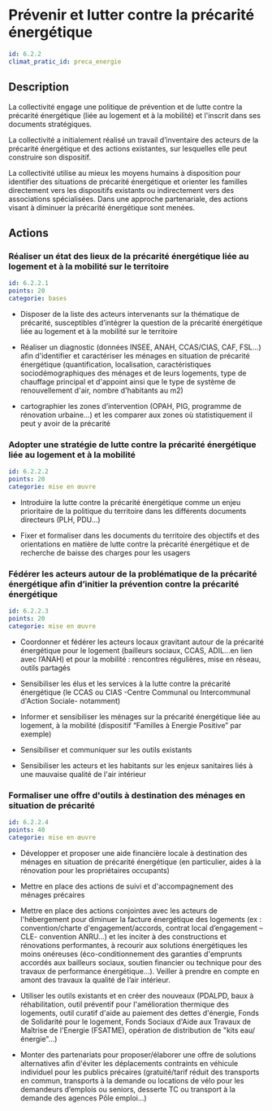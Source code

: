 # Prévenir et lutter contre la précarité énergétique
```yaml
id: 6.2.2
climat_pratic_id: preca_energie
```
## Description
La collectivité engage une politique de prévention et de lutte contre la précarité énergétique (liée au logement et à la mobilité) et l'inscrit dans ses documents stratégiques.

La collectivité a initialement réalisé un travail d’inventaire des acteurs de la précarité énergétique et des actions existantes, sur lesquelles elle peut construire son dispositif.

La collectivité utilise au mieux les moyens humains à disposition pour identifier des situations de précarité énergétique et orienter les familles directement vers les dispositifs existants ou indirectement vers des associations spécialisées. Dans une approche partenariale, des actions visant à diminuer la précarité énergétique sont menées.



## Actions
### Réaliser un état des lieux de la précarité énergétique liée au logement et à la mobilité sur le territoire
```yaml
id: 6.2.2.1
points: 20
categorie: bases
```
- Disposer de la liste des acteurs intervenants sur la thématique de précarité, susceptibles d’intégrer la question de la précarité énergétique liée au logement et à la mobilité sur le territoire

- Réaliser un diagnostic (données INSEE, ANAH, CCAS/CIAS, CAF, FSL…) afin d'identifier et caractériser les ménages en situation de précarité énergétique (quantification, localisation, caractéristiques sociodémographiques des ménages et de leurs logements, type de chauffage principal et d'appoint ainsi que le type de système de renouvellement d'air, nombre d'habitants au m2)

- cartographier les zones d’intervention (OPAH, PIG, programme de rénovation urbaine...) et les comparer aux zones où statistiquement il peut y avoir de la précarité




### Adopter une stratégie de lutte contre la précarité énergétique liée au logement et à la mobilité
```yaml
id: 6.2.2.2
points: 20
categorie: mise en œuvre
```
- Introduire la lutte contre la précarité énergétique comme un enjeu prioritaire de la politique du territoire dans les différents documents directeurs (PLH, PDU…)

- Fixer et formaliser dans les documents du territoire des objectifs et des orientations en matière de lutte contre la précarité énergétique et de recherche de baisse des charges pour les usagers




### Fédérer les acteurs autour de la problématique de la précarité énergétique afin d’initier la prévention contre la précarité énergétique
```yaml
id: 6.2.2.3
points: 20
categorie: mise en œuvre
```
- Coordonner et fédérer les acteurs locaux gravitant autour de la précarité énergétique pour le logement (bailleurs sociaux, CCAS, ADIL...en lien avec l’ANAH) et pour la mobilité : rencontres régulières, mise en réseau, outils partagés

- Sensibiliser les élus et les services à la lutte contre la précarité énergétique (le CCAS ou CIAS -Centre Communal ou Intercommunal d'Action Sociale- notamment)

- Informer et sensibiliser les ménages sur la précarité énergétique liée au logement, à la mobilité (dispositif “Familles à Energie Positive” par exemple)

- Sensibiliser et communiquer sur les outils existants

- Sensibiliser les acteurs et les habitants sur les enjeux sanitaires liés à une mauvaise qualité de l'air intérieur




### Formaliser une offre d'outils à destination des ménages en situation de précarité
```yaml
id: 6.2.2.4
points: 40
categorie: mise en œuvre
```
- Développer et proposer une aide financière locale à destination des ménages en situation de précarité énergétique (en particulier, aides à la rénovation pour les propriétaires occupants)

- Mettre en place des actions de suivi et d'accompagnement des ménages précaires

- Mettre en place des actions conjointes avec les acteurs de l'hébergement pour diminuer la facture énergétique des logements (ex : convention/charte d'engagement/accords, contrat local d’engagement –CLE- convention ANRU...) et les inciter à des constructions et rénovations performantes, à recourir aux solutions énergétiques les moins onéreuses (éco-conditionnement des garanties d'emprunts accordés aux bailleurs sociaux, soutien financier ou technique pour des travaux de performance énergétique…). Veiller à prendre en compte en amont des travaux la qualité de l’air intérieur.

- Utiliser les outils existants et en créer des nouveaux (PDALPD, baux à réhabilitation, outil préventif pour l'amélioration thermique des logements, outil curatif d'aide au paiement des dettes d'énergie, Fonds de Solidarité pour le logement, Fonds Sociaux d'Aide aux Travaux de Maîtrise de l'Energie (FSATME), opération de distribution de "kits eau/énergie"...)

- Monter des partenariats pour proposer/élaborer une offre de solutions alternatives afin d'éviter les déplacements contraints en véhicule individuel pour les publics précaires (gratuité/tarif réduit des transports en commun, transports à la demande ou locations de vélo pour les demandeurs d’emplois ou seniors, desserte TC ou transport à la demande des agences Pôle emploi…)



